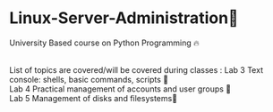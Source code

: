 # Linux-Server-Administration🎯
University Based course on Python Programming 🔥<br>

<br>
List of topics are covered/will be covered during classes :
Lab 3 Text console: shells, basic commands, scripts 📂<br>
Lab 4 Practical management of accounts and user groups 📗<br>
Lab 5 Management of disks and filesystems🎒<br>
